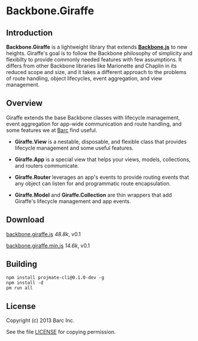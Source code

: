 # Backbone.Giraffe

## Introduction

**Backbone.Giraffe** is a lightweight library that extends [**Backbone.js**](http://documentcloud.github.com/backbone/) to new heights. Giraffe's goal is to follow the Backbone philosophy of simplicity and flexibilty to provide commonly needed features with few assumptions. It differs from other Backbone libraries like Marionette and Chaplin in its reduced scope and size, and it takes a different approach to the problems of route handling, object lifecycles, event aggregation, and view management.

## Overview

Giraffe extends the base Backbone classes with lifecycle management, event aggregation for app-wide communication and route handling, and some features we at [Barc](https://barc.com) find useful.

- **Giraffe.View** is a nestable, disposable, and flexible class that provides lifecycle management and some useful features.

- **Giraffe.App** is a special view that helps your views, models, collections, and routers communicate.

- **Giraffe.Router** leverages an app's events to provide routing events that any object can listen for and programmatic route encapsulation.

- **Giraffe.Model** and **Giraffe.Collection** are thin wrappers that add Giraffe's lifecycle management and app events.

## Download

[backbone.giraffe.js](https://raw.github.com/barc/backbone.giraffe/master/dist/backbone.giraffe.js) *48.8k*, v0.1

[backbone.giraffe.min.js](https://raw.github.com/barc/backbone.giraffe/master/dist/backbone.giraffe.min.js) *14.6k*, v0.1

## Building

    npm install projmate-cli@0.1.0-dev -g
    npm install -d
    pm run all

## License

Copyright (c) 2013 Barc Inc.

See the file [LICENSE](license.html) for copying permission.
